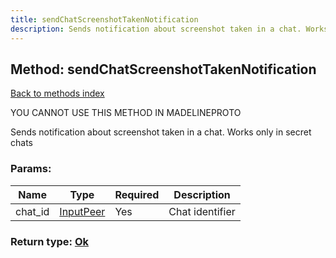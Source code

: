 ```yaml
---
title: sendChatScreenshotTakenNotification
description: Sends notification about screenshot taken in a chat. Works only in secret chats
---
```

## Method: sendChatScreenshotTakenNotification  
[Back to methods index](index.md)


YOU CANNOT USE THIS METHOD IN MADELINEPROTO


Sends notification about screenshot taken in a chat. Works only in secret chats

### Params:

| Name     |    Type       | Required | Description |
|----------|---------------|----------|-------------|
|chat\_id|[InputPeer](../types/InputPeer.md) | Yes|Chat identifier|


### Return type: [Ok](../types/Ok.md)

